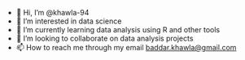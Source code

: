 - 👋 Hi, I’m @khawla-94
- 👀 I’m interested in data science
- 🌱 I’m currently learning data analysis using R and other tools
- 💞️ I’m looking to collaborate on data analysis projects
- 📫 How to reach me through my email baddar.khawla@gmail.com

<!---
khawla-94/khawla-94 is a ✨ special ✨ repository because its `README.md` (this file) appears on your GitHub profile.
You can click the Preview link to take a look at your changes.
--->
